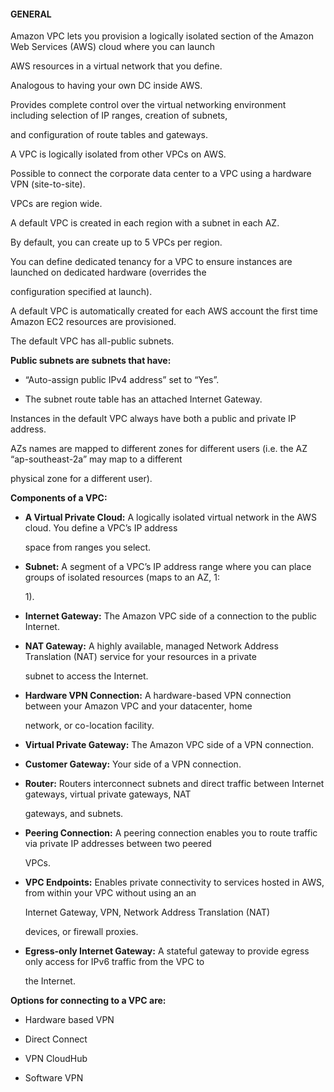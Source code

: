 #### GENERAL


Amazon VPC lets you provision a logically isolated section of the Amazon Web Services (AWS) cloud where you can launch

AWS resources in a virtual network that you define.


Analogous to having your own DC inside AWS.


Provides complete control over the virtual networking environment including selection of IP ranges, creation of subnets,

and configuration of route tables and gateways.


A VPC is logically isolated from other VPCs on AWS.


Possible to connect the corporate data center to a VPC using a hardware VPN (site-to-site).


VPCs are region wide.


A default VPC is created in each region with a subnet in each AZ.


By default, you can create up to 5 VPCs per region.


You can define dedicated tenancy for a VPC to ensure instances are launched on dedicated hardware (overrides the

configuration specified at launch).


A default VPC is automatically created for each AWS account the first time Amazon EC2 resources are provisioned.


The default VPC has all-public subnets.


**Public subnets are subnets that have:**


- “Auto-assign public IPv4 address” set to “Yes”.

- The subnet route table has an attached Internet Gateway.


Instances in the default VPC always have both a public and private IP address.


AZs names are mapped to different zones for different users (i.e. the AZ “ap-southeast-2a” may map to a different

physical zone for a different user).


**Components of a VPC:**


- **A Virtual Private Cloud:** A logically isolated virtual network in the AWS cloud. You define a VPC’s IP address

  space from ranges you select.

- **Subnet:** A segment of a VPC’s IP address range where you can place groups of isolated resources (maps to an AZ, 1:

  1).

- **Internet Gateway:** The Amazon VPC side of a connection to the public Internet.

- **NAT Gateway:** A highly available, managed Network Address Translation (NAT) service for your resources in a private

  subnet to access the Internet.

- **Hardware VPN Connection:** A hardware-based VPN connection between your Amazon VPC and your datacenter, home

  network, or co-location facility.



- **Virtual Private Gateway:** The Amazon VPC side of a VPN connection.

- **Customer Gateway:** Your side of a VPN connection.

- **Router:** Routers interconnect subnets and direct traffic between Internet gateways, virtual private gateways, NAT

  gateways, and subnets.

- **Peering Connection:** A peering connection enables you to route traffic via private IP addresses between two peered

  VPCs.

- **VPC Endpoints:** Enables private connectivity to services hosted in AWS, from within your VPC without using an an

  Internet Gateway, VPN, Network Address Translation (NAT)

  devices, or firewall proxies.

- **Egress-only Internet Gateway:** A stateful gateway to provide egress only access for IPv6 traffic from the VPC to

  the Internet.


**Options for connecting to a VPC are:**


- Hardware based VPN

- Direct Connect

- VPN CloudHub

- Software VPN

